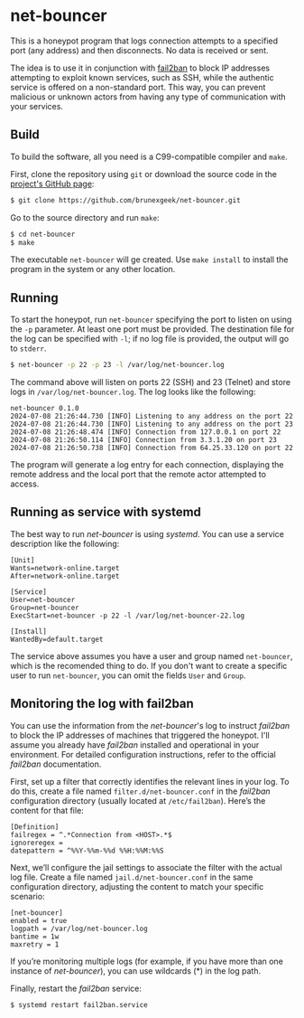 # net-bouncer

This is a honeypot program that logs connection attempts to a specified port (any address) and then disconnects. No data is received or sent.

The idea is to use it in conjunction with [fail2ban](https://github.com/fail2ban/fail2ban) to block IP addresses attempting to exploit known services, such as SSH, while the authentic service is offered on a non-standard port. This way, you can prevent malicious or unknown actors from having any type of communication with your services.

## Build

To build the software, all you need is a C99-compatible compiler and `make`.

First, clone the repository using `git` or download the source code in the [project's GitHub page](https://github.com/brunexgeek/net-bouncer):

```sh
$ git clone https://github.com/brunexgeek/net-bouncer.git
```

Go to the source directory and run `make`:

```sh
$ cd net-bouncer
$ make
```

The executable `net-bouncer` will ge created. Use `make install` to install the program in the system or any other location.

## Running

To start the honeypot, run `net-bouncer` specifying the port to listen on using the `-p` parameter. At least one port must be provided. The destination file for the log can be specified with `-l`; if no log file is provided, the output will go to `stderr`.

```sh
$ net-bouncer -p 22 -p 23 -l /var/log/net-bouncer.log
```

The command above will listen on ports 22 (SSH) and 23 (Telnet) and store logs in `/var/log/net-bouncer.log`. The log looks like the following:

```
net-bouncer 0.1.0
2024-07-08 21:26:44.730 [INFO] Listening to any address on the port 22
2024-07-08 21:26:44.730 [INFO] Listening to any address on the port 23
2024-07-08 21:26:48.474 [INFO] Connection from 127.0.0.1 on port 22
2024-07-08 21:26:50.114 [INFO] Connection from 3.3.1.20 on port 23
2024-07-08 21:26:50.738 [INFO] Connection from 64.25.33.120 on port 22
```

The program will generate a log entry for each connection, displaying the remote address and the local port that the remote actor attempted to access.

## Running as service with systemd

The best way to run *net-bouncer* is using *systemd*. You can use a service description like the following:

```
[Unit]
Wants=network-online.target
After=network-online.target

[Service]
User=net-bouncer
Group=net-bouncer
ExecStart=net-bouncer -p 22 -l /var/log/net-bouncer-22.log

[Install]
WantedBy=default.target
```

The service above assumes you have a user and group named `net-bouncer`, which is the recomended thing to do. If you don't want to create a specific user to run `net-bouncer`, you can omit the fields `User` and `Group`.

## Monitoring the log with fail2ban

You can use the information from the *net-bouncer*'s log to instruct *fail2ban* to block the IP addresses of machines that triggered the honeypot. I'll assume you already have *fail2ban* installed and operational in your environment. For detailed configuration instructions, refer to the official *fail2ban* documentation.

First, set up a filter that correctly identifies the relevant lines in your log. To do this, create a file named `filter.d/net-bouncer.conf` in the *fail2ban* configuration directory (usually located at `/etc/fail2ban`). Here’s the content for that file:

```
[Definition]
failregex = ^.*Connection from <HOST>.*$
ignoreregex =
datepattern = ^%%Y-%%m-%%d %%H:%%M:%%S
```

Next, we’ll configure the jail settings to associate the filter with the actual log file. Create a file named `jail.d/net-bouncer.conf` in the same configuration directory, adjusting the content to match your specific scenario:

```
[net-bouncer]
enabled = true
logpath = /var/log/net-bouncer.log
bantime = 1w
maxretry = 1
```

If you’re monitoring multiple logs (for example, if you have more than one instance of *net-bouncer*), you can use wildcards (*) in the log path.

Finally, restart the *fail2ban* service:

```sh
$ systemd restart fail2ban.service
```